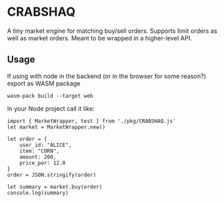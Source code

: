 # CRABSHAQ

A tiny market engine for matching buy/sell orders. Supports limit orders as well as market orders. Meant to be wrapped in a higher-level API.

## Usage

If using with node in the backend (or in the browser for some reason?) export as WASM package

```
wasm-pack build --target web
```

In your Node project call it like:

```
import { MarketWrapper, test } from './pkg/CRABSHAQ.js'
let market = MarketWrapper.new()

let order = {
    user_id: "ALICE",
    item: "CORN",
    amount: 200,
    price_per: 12.0
}
order = JSON.stringify(order)

let summary = market.buy(order)
console.log(summary)
```
